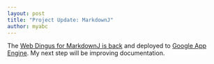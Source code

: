 ```yaml
---
layout: post
title: "Project Update: MarkdownJ"
author: myabc
---
```



The [Web Dingus for MarkdownJ is back](http://dingus.markdownj.org/) and deployed to [Google App Engine](http://code.google.com/appengine/). My next step will be improving documentation.
